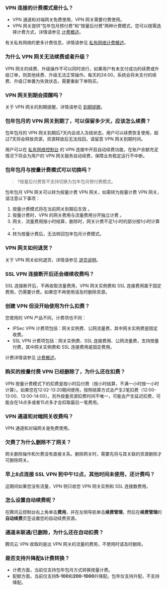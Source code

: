   
[](id:01)
### VPN 连接的计费模式是什么？
- VPN 通道和对端网关免费使用，VPN 网关需要付费使用。
- VPN 网关提供“包年包月预付费”和“按量后付费”两种计费模式，您可以按需选择计费方式，详情请参见 [计费概述](https://cloud.tencent.com/document/product/554/18986)。

有关私有网络的更多计费信息，详情请参见 [私有网络计费概述](https://cloud.tencent.com/doc/product/215/3079)。
  
[](id:02)
### 为什么 VPN 网关无法续费或者升级？
VPN 网关的续费、升级操作不可以同时进行，如果用户有未支付成功的续费或升级订单，则其他续费、升级无法正常操作。每天的24:00，系统会将未支付的续费、升级订单置为失效状态，需要重新下单购买。
  
[](id:03)
### VPN 网关到期会提醒吗？
关于 VPN 网关的到期提醒，详情请参见 [到期提醒](https://cloud.tencent.com/document/product/554/34668)。
  
[](id:04)
### 包年包月的 VPN 网关到期了，可以保留多少天，应该怎么续费？
包年包月的 VPN 网关到期后7天内会进入冻结状态，用户可以续费恢复使用，超过7天将会释放资源，资源释放后无法找回，请留意 VPN 网关到期时间。

用户可以在 [私有网络控制台](https://console.cloud.tencent.com/vpc/vpnGw?rid=1) 的 VPN 连接中开启自动续费功能，在账户余额充足情况下将会为用户的 VPN 网关服务自动续费，保障业务稳定运行不中断。
  
[](id:05)
### 包年包月与按量计费模式可以切换吗？
>?按量后付费暂不支持切换为包年包月预付费模式。
>
包年包月 VPN 网关可以转为按量计费 VPN 网关，如需转为按量计费 VPN 网关，请注意以下事项：
1. 按量计费模式将在当前网关到期后生效 。
2. 按量计费时，VPN 的网关费用与流量费用分开独立计费 。
3. 网关、流量费用按小时结算，删除时，网关计费不足1小时的部分按1小时计算 。
4. 转为按量计费后，无法转回包年包月计费模式。

  
[](id:06)
### VPN 网关如何退货？
关于 VPN 网关如何退货，详情请参见 [退货说明](https://cloud.tencent.com/document/product/554/38217)。


  
[](id:07)
### SSL VPN 连接断开后还会继续收费吗？
SSL 连接断开后，不再收取流量费用，VPN 网关实例费和 SSL 连接费用属于固定费用，仍需要计费。如果您不再使用请及时删除资源。


  
[](id:08)
### 创建 VPN 但没开始使用为什么扣费？
您使用的 VPN 产品不同，计费项也不同：
- IPSec VPN 计费项包括：网关实例费、公网流量费，其中网关实例费是固定收费。
- SSL VPN 计费项包括：网关实例费、SSL 连接费用、公网流量费，支持按量付费，其中网关实例费和 SSL 连接费用是固定费用。

计费详情请参见 [计费概述](https://cloud.tencent.com/document/product/554/18986)。
  
[](id:09)
### 购买的按量付费 VPN 已经删除了，为什么还在扣费？
VPN 按量计费模式下的扣费是按小时后付费（按小时结算，不满一小时按一小时计算）。如果您在12:02-13:20期间使用，按照结算方式会产生2笔扣费（12:00-13:00、13:00-14:00）。另外按量资源扣费时间不唯一，可能会产生延迟扣费，可能会在14点多或者15点多才会扣取最后一笔费用。
  
[](id:10)
### VPN 通道和对端网关收费吗？
VPN 通道和对端网关是免费使用。
  
[](id:11)
### 欠费了为什么删除不了网关？
网关删除操作和欠费没有直接关系。删除网关时，需要先将与其关联的资源删除才可删除网关。
  
[](id:12)
### 早上8点连接 SSL VPN 到中午12点，其他时间未使用，还计费吗？
这期间如果您没有流量，VPN 侧只收您 VPN 网关实例和 SSL 连接数费用。
  
[](id:13)
### 怎么设置自动续费呢？
在腾讯云控制台右上角单击**费用**，并在左侧导航单击**续费管理**，然后在**续费管理**的**自动续费**页签设置您的自动续费资源。
  
[](id:14)
### 通道未联通/已删除，为什么还在自动扣费？
腾讯云 VPN 收取的是出 VPN 网关的流量的费用，不使用时请及时删除。
  
[](id:15)
### 是否支持升降配&计费转换？
- 计费方面，当前仅支持包年包月方式转换按量计费。
- 配额方面，当前仅支持**5-100**和**200-1000**升降配。包年仅支持升配，不支持降配。
